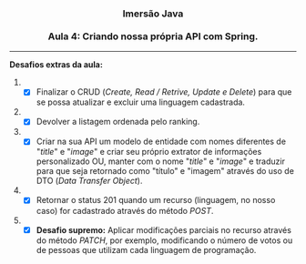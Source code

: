 <h3><p align="center">Imersão Java<br/><br/>Aula 4: Criando nossa própria API com Spring.</p></h3>

<hr/>

<b>Desafios extras da aula:</b>

1. - [X] Finalizar o CRUD (<i>Create, Read / Retrive, Update e Delete</i>) para que se possa atualizar e excluir uma linguagem cadastrada.

2. - [X] Devolver a listagem ordenada pelo ranking.

3. - [X] Criar na sua API um modelo de entidade com nomes diferentes de "<i>title</i>" e "<i>image</i>" e criar seu próprio extrator de informações personalizado OU, manter com o nome "<i>title</i>" e "<i>image</i>" e traduzir para que seja retornado como "título" e "imagem" através do uso de DTO (<i>Data Transfer Object</i>).

4. - [X] Retornar o status 201 quando um recurso (linguagem, no nosso caso) for cadastrado através do método _POST_.

5. - [X] <b>Desafio supremo:</b> Aplicar modificações parciais no recurso através do método _PATCH_, por exemplo, modificando o número de votos ou de pessoas que utilizam cada linguagem de programação.
